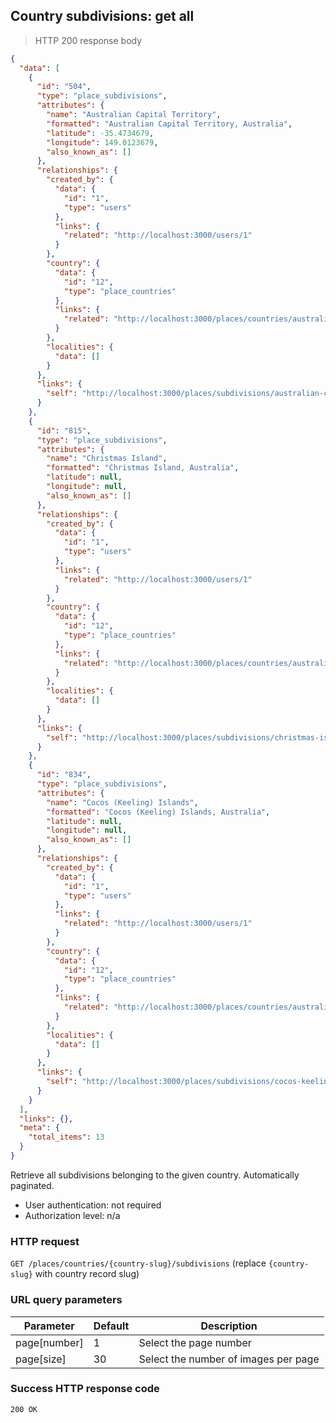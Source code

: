 ## Country subdivisions: get all

> HTTP 200 response body

```JSON
{
  "data": [
    {
      "id": "504",
      "type": "place_subdivisions",
      "attributes": {
        "name": "Australian Capital Territory",
        "formatted": "Australian Capital Territory, Australia",
        "latitude": -35.4734679,
        "longitude": 149.0123679,
        "also_known_as": []
      },
      "relationships": {
        "created_by": {
          "data": {
            "id": "1",
            "type": "users"
          },
          "links": {
            "related": "http://localhost:3000/users/1"
          }
        },
        "country": {
          "data": {
            "id": "12",
            "type": "place_countries"
          },
          "links": {
            "related": "http://localhost:3000/places/countries/australia"
          }
        },
        "localities": {
          "data": []
        }
      },
      "links": {
        "self": "http://localhost:3000/places/subdivisions/australian-capital-territory-australia"
      }
    },
    {
      "id": "815",
      "type": "place_subdivisions",
      "attributes": {
        "name": "Christmas Island",
        "formatted": "Christmas Island, Australia",
        "latitude": null,
        "longitude": null,
        "also_known_as": []
      },
      "relationships": {
        "created_by": {
          "data": {
            "id": "1",
            "type": "users"
          },
          "links": {
            "related": "http://localhost:3000/users/1"
          }
        },
        "country": {
          "data": {
            "id": "12",
            "type": "place_countries"
          },
          "links": {
            "related": "http://localhost:3000/places/countries/australia"
          }
        },
        "localities": {
          "data": []
        }
      },
      "links": {
        "self": "http://localhost:3000/places/subdivisions/christmas-island-australia"
      }
    },
    {
      "id": "834",
      "type": "place_subdivisions",
      "attributes": {
        "name": "Cocos (Keeling) Islands",
        "formatted": "Cocos (Keeling) Islands, Australia",
        "latitude": null,
        "longitude": null,
        "also_known_as": []
      },
      "relationships": {
        "created_by": {
          "data": {
            "id": "1",
            "type": "users"
          },
          "links": {
            "related": "http://localhost:3000/users/1"
          }
        },
        "country": {
          "data": {
            "id": "12",
            "type": "place_countries"
          },
          "links": {
            "related": "http://localhost:3000/places/countries/australia"
          }
        },
        "localities": {
          "data": []
        }
      },
      "links": {
        "self": "http://localhost:3000/places/subdivisions/cocos-keeling-islands-australia"
      }
    }
  ],
  "links": {},
  "meta": {
    "total_items": 13
  }
}
```

Retrieve all subdivisions belonging to the given country. Automatically paginated.

* User authentication: not required
* Authorization level: n/a

### HTTP request

`GET /places/countries/{country-slug}/subdivisions` (replace `{country-slug}` with country record slug)

### URL query parameters

Parameter | Default | Description
--------- | ------- | -----------
page[number] | 1 | Select the page number
page[size] | 30 | Select the number of images per page

### Success HTTP response code

`200 OK`
